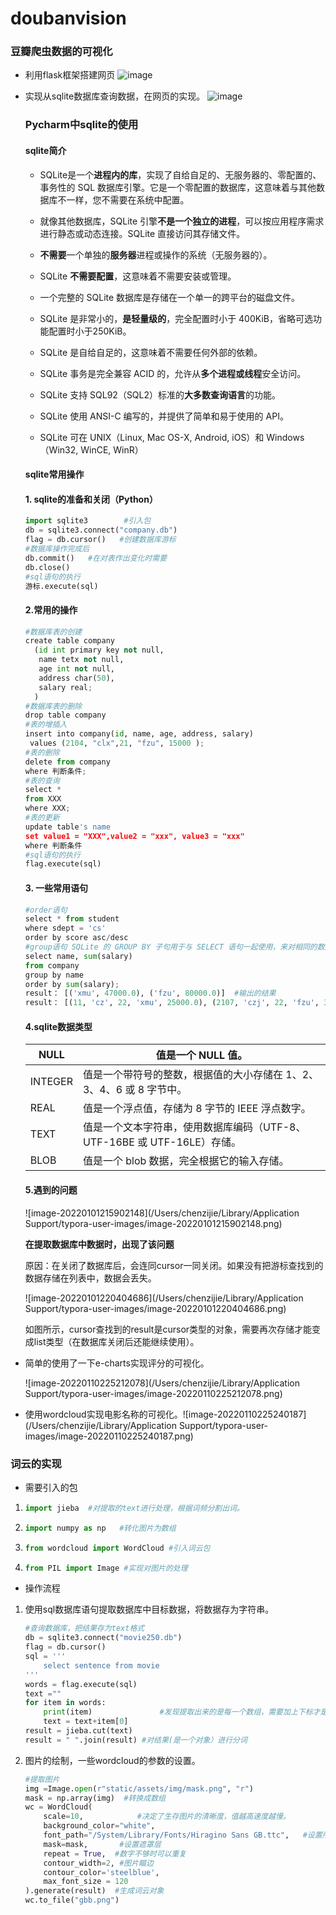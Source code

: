 # doubanvision
 ### 豆瓣爬虫数据的可视化

- 利用flask框架搭建网页
![image](https://user-images.githubusercontent.com/70784569/148787048-e83151ee-4e37-4bb3-b291-bd55d657ec5b.png)


- 实现从sqlite数据库查询数据，在网页的实现。
![image](https://user-images.githubusercontent.com/70784569/148787143-2f624420-b78a-4488-9f6d-b84beecef2f8.png)


  ### Pycharm中sqlite的使用

  #### sqlite简介

  - SQLite是一个**进程内的库**，实现了自给自足的、无服务器的、零配置的、事务性的 SQL 数据库引擎。它是一个零配置的数据库，这意味着与其他数据库不一样，您不需要在系统中配置。

  - 就像其他数据库，SQLite 引擎**不是一个独立的进程**，可以按应用程序需求进行静态或动态连接。SQLite 直接访问其存储文件。
  - **不需要**一个单独的**服务器**进程或操作的系统（无服务器的）。
  - SQLite **不需要配置**，这意味着不需要安装或管理。
  - 一个完整的 SQLite 数据库是存储在一个单一的跨平台的磁盘文件。
  - SQLite 是非常小的，**是轻量级的**，完全配置时小于 400KiB，省略可选功能配置时小于250KiB。
  - SQLite 是自给自足的，这意味着不需要任何外部的依赖。
  - SQLite 事务是完全兼容 ACID 的，允许从**多个进程或线程**安全访问。
  - SQLite 支持 SQL92（SQL2）标准的**大多数查询语言**的功能。
  - SQLite 使用 ANSI-C 编写的，并提供了简单和易于使用的 API。
  - SQLite 可在 UNIX（Linux, Mac OS-X, Android, iOS）和 Windows（Win32, WinCE, WinR）

  #### sqlite常用操作

  #### 1. sqlite的准备和关闭（Python）

  ```python
  import sqlite3  		#引入包
  db = sqlite3.connect("company.db")
  flag = db.cursor()   #创建数据库游标
  #数据库操作完成后
  db.commit()   #在对表作出变化时需要
  db.close()
  #sql语句的执行
  游标.execute(sql)
  ```

  #### 2.常用的操作

  ```python
  #数据库表的创建
  create table company 
  	(id int primary key not null,
     name tetx not null,
     age int not null,
     address char(50),
     salary real;
    )
  #数据库表的删除
  drop table company
  #表的增插入
  insert into company(id, name, age, address, salary)
   values (2104, "clx",21, "fzu", 15000 );
  #表的删除
  delete from company
  where 判断条件;
  #表的查询
  select *
  from XXX
  where XXX;
  #表的更新
  update table's name
  set value1 = "XXX",value2 = "xxx", value3 = "xxx"
  where 判断条件
  #sql语句的执行
  flag.execute(sql)
  ```

  #### 3. 一些常用语句

  ```python
  #order语句
  select * from student 
  where sdept = 'cs'
  order by score asc/desc
  #group语句 SQLite 的 GROUP BY 子句用于与 SELECT 语句一起使用，来对相同的数据进行分组。
  select name, sum(salary)
  from company
  group by name
  order by sum(salary);   
  result： [('xmu', 47000.0), ('fzu', 80000.0)]  #输出的结果
  result： [(11, 'cz', 22, 'xmu', 25000.0), (2107, 'czj', 22, 'fzu', 30000.0)] #输出的结果 select *。因为有group的存在，对结果进行分组
  
  ```

  #### 4.sqlite数据类型

  | NULL    | 值是一个 NULL 值。                                           |
  | ------- | ------------------------------------------------------------ |
  | INTEGER | 值是一个带符号的整数，根据值的大小存储在 1、2、3、4、6 或 8 字节中。 |
  | REAL    | 值是一个浮点值，存储为 8 字节的 IEEE 浮点数字。              |
  | TEXT    | 值是一个文本字符串，使用数据库编码（UTF-8、UTF-16BE 或 UTF-16LE）存储。 |
  | BLOB    | 值是一个 blob 数据，完全根据它的输入存储。                   |

  #### 5.遇到的问题

  ![image-20220101215902148](/Users/chenzijie/Library/Application Support/typora-user-images/image-20220101215902148.png)

  **在提取数据库中数据时，出现了该问题**

  原因：在关闭了数据库后，会连同cursor一同关闭。如果没有把游标查找到的数据存储在列表中，数据会丢失。

  ![image-20220101220404686](/Users/chenzijie/Library/Application Support/typora-user-images/image-20220101220404686.png)

  如图所示，cursor查找到的result是cursor类型的对象，需要再次存储才能变成list类型（在数据库关闭后还能继续使用）。

- 简单的使用了一下e-charts实现评分的可视化。

  ![image-20220110225212078](/Users/chenzijie/Library/Application Support/typora-user-images/image-20220110225212078.png)

- 使用wordcloud实现电影名称的可视化。![image-20220110225240187](/Users/chenzijie/Library/Application Support/typora-user-images/image-20220110225240187.png)

### 词云的实现

- 需要引入的包

1. ```python
   import jieba  #对提取的text进行处理，根据词频分割出词。
   ```

2. ```python
   import numpy as np   #转化图片为数组
   ```

3. ```python
   from wordcloud import WordCloud #引入词云包
   ```

4. ```python
   from PIL import Image #实现对图片的处理
   ```

- 操作流程

1. 使用sql数据库语句提取数据库中目标数据，将数据存为字符串。

   ```python
   #查询数据库，把结果存为text格式
   db = sqlite3.connect("movie250.db")
   flag = db.cursor()
   sql = '''
       select sentence from movie
   '''
   words = flag.execute(sql)
   text =""
   for item in words:
       print(item)    			 #发现提取出来的是每一个数组，需要加上下标才是获取内容。
       text = text+item[0]  
   result = jieba.cut(text) 
   result = " ".join(result) #对结果(是一个对象）进行分词
   ```

2. 图片的绘制，一些wordcloud的参数的设置。

   ```python
   #提取图片
   img =Image.open(r"static/assets/img/mask.png", "r")
   mask = np.array(img)  #转换成数组
   wc = WordCloud(
       scale=10,  			#决定了生存图片的清晰度，值越高速度越慢。
       background_color="white",
       font_path="/System/Library/Fonts/Hiragino Sans GB.ttc",   #设置所识别text的字体
       mask=mask,		#设置遮罩层
       repeat = True,  #数字不够时可以重复
       contour_width=2, #图片瞄边
       contour_color='steelblue',
       max_font_size = 120
   ).generate(result)  #生成词云对象
   wc.to_file("gbb.png") 
   ```

   
